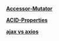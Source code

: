 [**Accessor-Mutator**](https://github.com/Jannatul-Faria/Preparetion/tree/9ddabbbdcd234927d8d15203efbfd70666003fd4/Accessor-Mutator)

[**ACID-Properties**](D:\Preparetion\ACID-Properties)

[**ajax vs axios**](D:\Preparetion\ajax-vs-axios)
